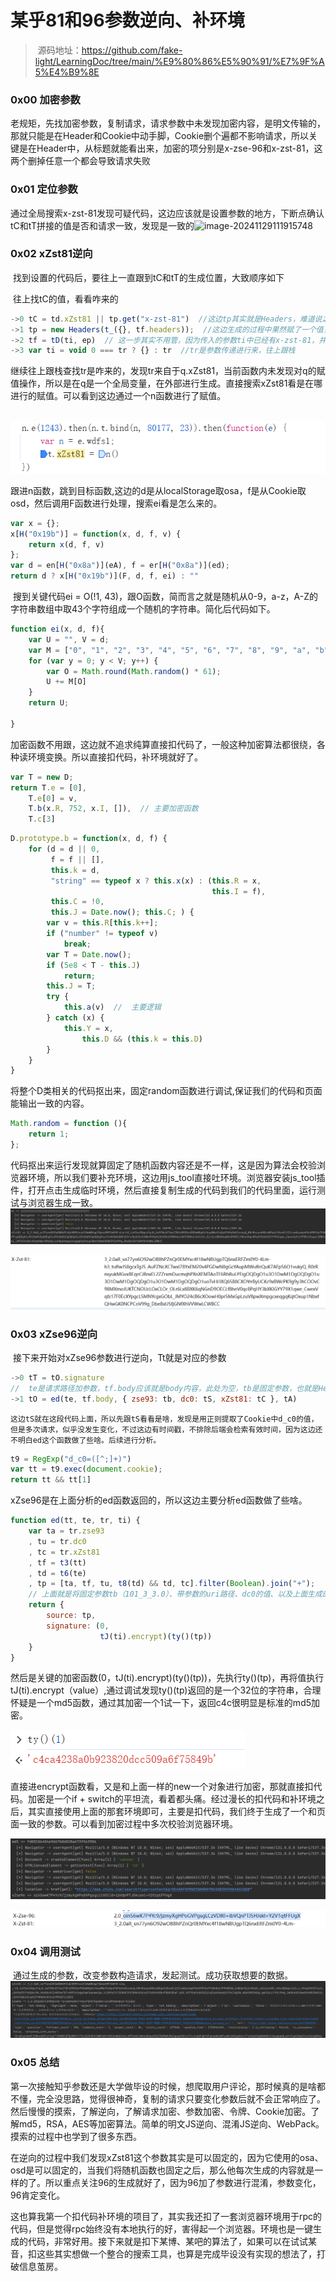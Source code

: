 # 某乎81和96参数逆向、补环境

> ​	源码地址：https://github.com/fake-light/LearningDoc/tree/main/%E9%80%86%E5%90%91/%E7%9F%A5%E4%B9%8E

### 0x00 加密参数

​	老规矩，先找加密参数，复制请求，请求参数中未发现加密内容，是明文传输的，那就只能是在Header和Cookie中动手脚，Cookie删个遍都不影响请求，所以关键是在Header中，从标题就能看出来，加密的项分别是x-zse-96和x-zst-81，这两个删掉任意一个都会导致请求失败

### 0x01 定位参数

​	通过全局搜索x-zst-81发现可疑代码，这边应该就是设置参数的地方，下断点确认tC和tT拼接的值是否和请求一致，发现是一致的![image-20241129111915748](E:\学习笔记\LearningDoc\逆向\知乎\x-zst-81和x-zse-96参数逆向.assets\image-20241129111915748.png)

### 0x02 xZst81逆向

​	找到设置的代码后，要往上一直跟到tC和tT的生成位置，大致顺序如下

​	往上找tC的值，看看咋来的

```js
->0 tC = td.xZst81 || tp.get("x-zst-81")  //这边tp其实就是Headers，难道说之前就已经将x-zst-81赋过值？
->1 tp = new Headers(t_({}, tf.headers));  //这边生成的过程中果然赋了一个值，并且tf.headers里面包含了x-zst-81
->2 tf = tD(ti, ep)  // 这一步其实不用管，因为传入的参数ti中已经有x-zst-81，并且经过对比，值是相同的，该函数并没有操作该值
->3 var ti = void 0 === tr ? {} : tr  //tr是参数传递进行来，往上跟栈
```

​	继续往上跟栈查找tr是咋来的，发现tr来自于q.xZst81，当前函数内未发现对q的赋值操作，所以是在q是一个全局变量，在外部进行生成。直接搜索xZst81看是在哪进行的赋值。可以看到这边通过一个n函数进行了赋值。

​	![image-20241208201849006](x-zst-81和x-zse-96参数逆向.assets/image-20241208201849006.png)

​	跟进n函数，跳到目标函数,这边的d是从localStorage取osa，f是从Cookie取osd，然后调用F函数进行处理，搜索ei看是怎么来的。

```js
var x = {};
x[H("0x19b")] = function(x, d, f, v) {
    return x(d, f, v)
};
var d = en[H("0x8a")](eA), f = er[H("0x8a")](ed);
return d ? x[H("0x19b")](F, d, f, ei) : ""
```

​	搜到关键代码ei = O(!1, 43)，跟O函数，简而言之就是随机从0-9，a-z，A-Z的字符串数组中取43个字符组成一个随机的字符串。简化后代码如下。

```js
function ei(x, d, f){
    var U = "", V = d;
    var M = ["0", "1", "2", "3", "4", "5", "6", "7", "8", "9", "a", "b", "c", "d", "e", "f", "g", "h", "i", "j", "k", "l", "m", "n", "o", "p", "q", "r", "s", "t", "u", "v", "w", "x", "y", "z", "A", "B", "C", "D", "E", "F", "G", "H", "I", "J", "K", "L", "M", "N", "O", "P", "Q", "R", "S", "T", "U", "V", "W", "X", "Y", "Z"];
    for (var y = 0; y < V; y++) {
        var O = Math.round(Math.random() * 61);
        U += M[O]
    }
    return U;

}
```

​	加密函数不用跟，这边就不追求纯算直接扣代码了，一般这种加密算法都很绕，各种读环境变换。所以直接扣代码，补环境就好了。

 ```js
 var T = new D;
 return T.e = [0],
     T.e[0] = v,
     T.b(x.R, 752, x.I, []),  // 主要加密函数
     T.c[3]
 ```

```js
D.prototype.b = function(x, d, f) {
    for (d = d || 0,
         f = f || [],
         this.k = d,
         "string" == typeof x ? this.x(x) : (this.R = x,
                                             this.I = f),
         this.C = !0,
         this.J = Date.now(); this.C; ) {
        var v = this.R[this.k++];
        if ("number" != typeof v)
            break;
        var T = Date.now();
        if (5e8 < T - this.J)
            return;
        this.J = T;
        try {
            this.a(v)  //  主要逻辑
        } catch (x) {
            this.Y = x,
                this.D && (this.k = this.D)
        }
    }
}
```

将整个D类相关的代码抠出来，固定random函数进行调试,保证我们的代码和页面能输出一致的内容。

```js
Math.random = function (){
    return 1;
};
```

代码抠出来运行发现就算固定了随机函数内容还是不一样，这是因为算法会校验浏览器环境，所以我们要补充环境，这边用js_tool直接吐环境。浏览器安装js_tool插件，打开点击生成临时环境，然后直接复制生成的代码到我们的代码里面，运行测试与浏览器生成一致。	![image-20241209112219129](x-zst-81和x-zse-96参数逆向.assets/image-20241209112219129.png)

![image-20241209112301535](x-zst-81和x-zse-96参数逆向.assets/image-20241209112301535.png)

### 0x03 xZse96逆向

​	接下来开始对xZse96参数进行逆向，Tt就是对应的参数

```js
->0 tT = tO.signature
//  te是请求路径加参数，tf.body应该就是body内容，此处为空，tb是固定参数，也就是Header中的x-zse-93，值为101_3_3.0，tS是一段字符串加一个类似时间戳的形式，tC是另一个加密参数。
->1 tO = ed(te, tf.body, { zse93: tb, dc0: tS, xZst81: tC }, tA)
```

	这边tS就在这段代码上面，所以先跟tS看看是啥，发现是用正则提取了Cookie中d_c0的值，但是多次请求，似乎没发生变化，不过这边有时间戳，不排除后端会检索有效时间，因为这边还不明白ed这个函数做了些啥。后续进行分析。

```js
t9 = RegExp("d_c0=([^;]+)")
var tt = t9.exec(document.cookie);
return tt && tt[1]
```

xZse96是在上面分析的ed函数返回的，所以这边主要分析ed函数做了些啥。

```js
function ed(tt, te, tr, ti) {
    var ta = tr.zse93
    , tu = tr.dc0
    , tc = tr.xZst81
    , tf = t3(tt)
    , td = t6(te)
    , tp = [ta, tf, tu, t8(td) && td, tc].filter(Boolean).join("+");
    // 上面就是将固定参数tb（101_3_3.0）、带参数的uri路径、dc0的值、以及上面生成的xZst81的值通过+拼接在一起
    return {
        source: tp,
        signature: (0,
                    tJ(ti).encrypt)(ty()(tp))
    }
}
```

然后是关键的加密函数(0，tJ(ti).encrypt)(ty()(tp))，先执行ty()(tp)，再将值执行tJ(ti).encrypt（value）,通过调试发现ty()(tp)返回的是一个32位的字符串，合理怀疑是一个md5函数，通过其加密一个1试一下，返回c4c很明显是标准的md5加密。

![image-20241209115215612](x-zst-81和x-zse-96参数逆向.assets/image-20241209115215612.png)

直接进encrypt函数看，又是和上面一样的new一个对象进行加密，那就直接扣代码。加密是一个if + switch的平坦流，看着都头痛。经过漫长的扣代码和补环境之后，其实直接使用上面的那套环境即可，主要是扣代码，我们终于生成了一个和页面一致的参数。可以看到加密过程中多次校验浏览器环境。

![image-20241209143722996](x-zst-81和x-zse-96参数逆向.assets/image-20241209143722996.png)

![image-20241209143825622](x-zst-81和x-zse-96参数逆向.assets/image-20241209143825622.png)

### 0x04 调用测试

​	通过生成的参数，改变参数构造请求，发起测试。成功获取想要的数据。![image-20241209155043067](x-zst-81和x-zse-96参数逆向.assets/image-20241209155043067.png)

### 0x05 总结

​	第一次接触知乎参数还是大学做毕设的时候，想爬取用户评论，那时候真的是啥都不懂，完全没思路，觉得很神奇，复制的请求只要变化参数后就不会正常响应了。然后慢慢的摸索，了解逆向，了解请求加密、参数加密、令牌、Cookie加密。了解md5，RSA，AES等加密算法。简单的明文JS逆向、混淆JS逆向、WebPack。摸索的过程中也学到了很多东西。

​	在逆向的过程中我们发现xZst81这个参数其实是可以固定的，因为它使用的osa、osd是可以固定的，当我们将随机函数也固定之后，那么他每次生成的内容就是一样的了。所以重点关注96的生成就好了，因为96加了参数进行混淆，参数变化，96肯定变化。

​	这也算我第一个扣代码补环境的项目了，其实我还扣了一套浏览器环境用于rpc的代码，但是觉得rpc始终没有本地执行的好，害得起一个浏览器。环境也是一键生成的代码，非常好用。接下来就是扣下某博、某吧的算法了，如果可以在试试某音，扣这些其实想做一个整合的搜索工具，也算是完成毕设没有实现的想法了，打破信息茧房。
